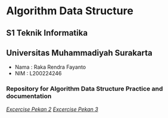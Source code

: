 # Algorithm Data Structure

## S1 Teknik Informatika
## Universitas Muhammadiyah Surakarta
- Nama : Raka Rendra Fayanto
- NIM : L200224246

### Repository for Algorithm Data Structure Practice and documentation


*[Excercise Pekan 2](https://github.com/ItzRendra/Algoritma-Struktur-Data/blob/main/Kelas/Exercise_P2.py)*
*[Excercise Pekan 3](https://github.com/ItzRendra/Algoritma-Struktur-Data/blob/main/Kelas/Exercise_P3.py)*